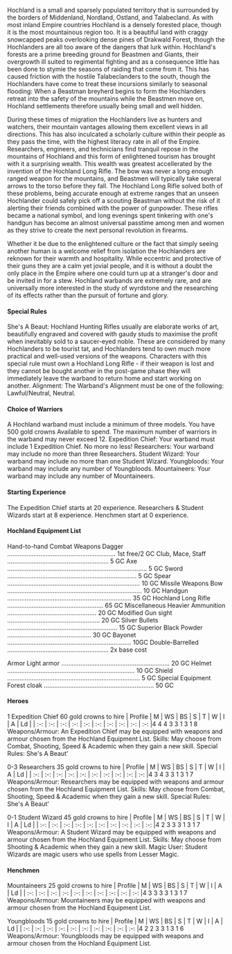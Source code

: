 ﻿Hochland is a small and sparsely populated territory that is surrounded by the borders of Middenland, Nordland, Ostland, and Talabecland. As with most inland Empire countries Hochland is a densely forested place, though it is the most mountainous region too. It is a beautiful land with craggy snowcapped peaks overlooking dense pines of Drakwald Forest, though the Hochlanders are all too aware of the dangers that lurk within. Hochland's forests are a prime breeding ground for Beastmen and Giants, their overgrowth ill suited to regimental fighting and as a consequence little has been done to stymie the seasons of raiding that come from it. This has caused friction with the hostile Talabeclanders to the south, though the Hochlanders have come to treat these incursions similarly to seasonal flooding: When a Beastman breyherd begins to form the Hochlanders retreat into the safety of the mountains while the Beastmen move on, Hochland settlements therefore usually being small and well hidden.

During these times of migration the Hochlanders live as hunters and watchers, their mountain vantages allowing them excellent views in all directions. This has also inculcated a scholarly culture within their people as they pass the time, with the highest literacy rate in all of the Empire. Researchers, engineers, and technicians find tranquil repose in the mountains of Hochland and this form of enlightened tourism has brought with it a surprising wealth. This wealth was greatest accellerated by the invention of the Hochland Long Rifle. The bow was never a long enough ranged weapon for the mountains, and Beastmen will typically take several arrows to the torso before they fall. The Hochland Long Rifle solved both of these problems, being accurate enough at extreme ranges that an unseen Hochlander could safely pick off a scouting Beastman without the risk of it alerting their friends combined with the power of gunpowder. These rifles became a national symbol, and long evenings spent tinkering with one's handgun has become an almost universal passtime among men and women as they strive to create the next personal revolution in firearms.

Whether it be due to the enlightened culture or the fact that simply seeing another human is a welcome relief from isolation the Hochlanders are reknown for their warmth and hospitality. While eccentric and protective of their guns they are a calm yet jovial people, and it is without a doubt the only place in the Empire where one could turn up at a stranger's door and be invited in for a stew. Hochland warbands are extremely rare, and are universally more interested in the study of wyrdstone and the researching of its effects rather than the pursuit of fortune and glory. 

#### Special Rules
She's A Beaut: Hochland Hunting Rifles usually are elaborate works of art, beautifully engraved and covered with gaudy studs to maximise the profit when inevitably sold to a saucer-eyed noble. These are considered by many Hochlanders to be tourist tat, and Hochlanders tend to own much more practical and well-used versions of the weapons. Characters with this special rule must own a Hochland Long Rifle - if their weapon is lost and they cannot be bought another in the post-game phase they will immediately leave the warband to return home and start working on another.
Alignment: The Warband's Alignment must be one of the following: Lawful/Neutral, Neutral.

#### Choice of Warriors
A Hochland warband must include a minimum of three models. You have 500 gold crowns Available to spend. The maximum number of warriors in the warband may never exceed 12.
Expedition Chief: Your warband must include 1 Expedition Chief. No more no less!
Researchers: Your warband may include no more than three Researchers.
Student Wizard: Your warband may include no more than one Student Wizard.
Youngbloods: Your warband may include any number of Youngbloods.
Mountaineers: Your warband may include any number of Mountaineers.

#### Starting Experience
The Expedition Chief starts at 20 experience.
Researchers & Student Wizards start at 8 experience.
Henchmen start at 0 experience.

#### Hochland Equipment List
Hand-to-hand Combat Weapons
Dagger .............................................................. 1st free/2 GC
Club, Mace, Staff .......................................................... 5 GC
Axe ................................................................................ 5 GC
Sword .......................................................................... 5 GC
Spear ............................................................................ 10 GC
Missile Weapons
Bow ............................................................................. 10 GC
Handgun ....................................................................... 35 GC
Hochland Long Rifle ....................................................... 65 GC
Miscellaneous
Heavier Ammunition ................................................... 20 GC 
Modified Gun sight ..................................................... 20 GC
Silver Bullets ............................................................... 15 GC
Superior Black Powder ................................................ 30 GC
Bayonet ....................................................................... 10GC
Double-Barrelled .......................................................... 2x base cost

Armor
Light armor .............................................................. 20 GC
Helmet ......................................................................... 10 GC
Shield ............................................................................ 5 GC
Special Equipment
Forest cloak ............................................................... 50 GC

#### Heroes
1 Expedition Chief
60 gold crowns to hire
| Profile | M | WS | BS | S | T | W | I | A | Ld |
| :-: | :-: | :-: | :-: | :-: | :-: | :-: | :-: | :-: | :-: |4 4 4 3 3 1 3 1 8
Weapons/Armour: An Expedition Chief may be equipped with weapons and armour chosen from the Hochland Equipment List.
Skills: May choose from Combat, Shooting, Speed & Academic when they gain a new skill.
Special Rules:
She's A Beaut'


0-3 Researchers
35 gold crowns to hire
| Profile | M | WS | BS | S | T | W | I | A | Ld |
| :-: | :-: | :-: | :-: | :-: | :-: | :-: | :-: | :-: | :-: |4 3 4 3 3 1 3 1 7
Weapons/Armour: Researchers may be equipped with weapons and armour chosen from the Hochland Equipment List.
Skills: May choose from Combat, Shooting, Speed & Academic when they gain a new skill.
Special Rules:
She's A Beaut'


0-1 Student Wizard
45 gold crowns to hire
| Profile | M | WS | BS | S | T | W | I | A | Ld |
| :-: | :-: | :-: | :-: | :-: | :-: | :-: | :-: | :-: | :-: |4 2 3 3 3 1 3 1 7
Weapons/Armour: A Student Wizard may be equipped with weapons and armour chosen from the Hochland Equipment List.
Skills: May choose from Shooting & Academic when they gain a new skill.
Magic User: Student Wizards are magic users who use spells from Lesser Magic. 

#### Henchmen

Mountaineers
25 gold crowns to hire
| Profile | M | WS | BS | S | T | W | I | A | Ld |
| :-: | :-: | :-: | :-: | :-: | :-: | :-: | :-: | :-: | :-: |4 3 3 3 3 1 3 1 7
Weapons/Armour: Mountaineers may be equipped with weapons and armour chosen from the Hochland Equipment List.

Youngbloods
15 gold crowns to hire
| Profile | M | WS | BS | S | T | W | I | A | Ld |
| :-: | :-: | :-: | :-: | :-: | :-: | :-: | :-: | :-: | :-: |4 2 2 3 3 1 3 1 6
Weapons/Armour: Youngbloods may be equipped with weapons and armour chosen from the Hochland Equipment List.

